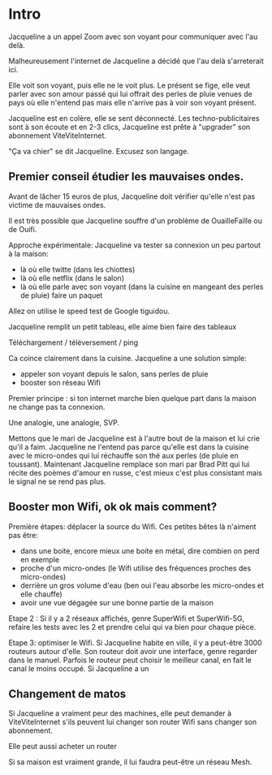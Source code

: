 # Intro 

Jacqueline a un appel Zoom avec son voyant pour communiquer avec l'au delà.

Malheureusement l'internet de Jacqueline a décidé que l'au delà s'arreterait ici.

Elle voit son voyant, puis elle ne le voit plus. Le présent se fige, elle veut parler
avec son amour passé qui lui offrait des perles de pluie venues de pays où elle n'entend pas
mais elle n'arrive pas à voir son voyant présent.

Jacqueline est en colère, elle se sent déconnecté. Les techno-publicitaires sont à son écoute
et en 2-3 clics, Jacqueline est prête à "upgrader" son abonnement ViteViteInternet.

"Ça va chier" se dit Jacqueline. Excusez son langage.

## Premier conseil étudier les mauvaises ondes.

Avant de lâcher 15 euros de plus, Jacqueline doit vérifier qu'elle n'est pas victime de mauvaises
ondes. 

Il est très possible que Jacqueline souffre d'un problème de OuailleFaille ou de Ouifi. 

Approche expérimentale: Jacqueline va tester sa connexion un peu partout à la maison:
 - là où elle twitte (dans les chiottes)
 - là où elle netflix (dans le salon)
 - là où elle parle avec son voyant (dans la cuisine en mangeant des perles de pluie) faire un paquet

Allez on utilise le speed test de Google tiguidou.

Jacqueline remplit un petit tableau, elle aime bien faire des tableaux

Téléchargement  / téléversement / ping

Ca coince clairement dans la cuisine. Jacqueline a une solution simple:
 - appeler son voyant depuis le salon, sans perles de pluie
 - booster son réseau Wifi

Premier principe : si ton internet marche bien quelque part dans la maison
ne change pas ta connexion.

Une analogie, une analogie, SVP. 

Mettons que le mari de Jacqueline est à l'autre bout de la maison et lui
crie qu'il a faim. Jacqueline ne l'entend pas parce qu'elle est dans la cuisine avec le micro-ondes
qui lui réchauffe son thé aux perles (de pluie en toussant).
Maintenant Jacqueline remplace son mari par Brad Pitt qui lui récite des poèmes d'amour en russe, 
c'est mieux c'est plus consistant mais le signal ne se rend pas plus.

## Booster mon Wifi, ok ok mais comment?

Première étapes: déplacer la source du Wifi. Ces petites bêtes là n'aiment pas être:
 - dans une boite, encore mieux une boite en métal, dire combien on perd en exemple
 - proche d'un micro-ondes (le Wifi utilise des fréquences proches des micro-ondes)
 - derrière un gros volume d'eau (ben oui l'eau absorbe les micro-ondes et elle chauffe)
 - avoir une vue dégagée sur une bonne partie de la maison

Etape 2 : Si il y a 2 réseaux affichés, genre SuperWifi et SuperWifi-5G, refaire les tests avec les 2 et prendre
celui qui va bien pour chaque pièce.

Etape 3: optimiser le Wifi. Si Jacqueline habite en ville, il y a peut-être 3000 routeurs autour d'elle.
Son routeur doit avoir une interface, genre regarder dans le manuel. Parfois le routeur peut choisir le meilleur
canal, en fait le canal le moins occupé. Si Jacqueline a un 

## Changement de matos

Si Jacqueline a vraiment peur des machines, elle peut demander à ViteViteInternet s'ils peuvent 
lui changer son router Wifi sans changer son abonnement. 

Elle peut aussi acheter un router


Si sa maison est vraiment grande, il lui faudra peut-être un réseau Mesh.





